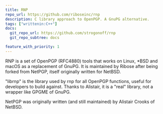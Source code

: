 ```yaml
---
title: RNP
repo_url: https://github.com/riboseinc/rnp
description: C library approach to OpenPGP. A GnuPG alternative.
tags: ["writtenin:C++"]
docs:
  git_repo_url: https://github.com/strogonoff/rnp
  git_repo_subtree: docs

feature_with_priority: 1
---
```


RNP is a set of OpenPGP (RFC4880) tools that works on Linux, *BSD and
macOS as a replacement of GnuPG. It is maintained by Ribose after being
forked from NetPGP, itself originally written for NetBSD.

"librnp" is the library used by rnp for all OpenPGP functions, useful
for developers to build against. Thanks to Alistair, it is a "real"
library, not a wrapper like GPGME of GnuPG.

NetPGP was originally written (and still maintained) by Alistair Crooks
of NetBSD.
